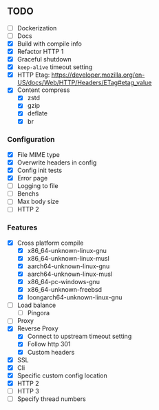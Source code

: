 ## TODO

- [ ] Dockerization
- [ ] Docs
- [x] Build with compile info
- [x] Refactor HTTP 1
- [x] Graceful shutdown
- [x] `keep-alive` timeout setting
- [x] HTTP Etag: https://developer.mozilla.org/en-US/docs/Web/HTTP/Headers/ETag#etag_value
- [x] Content compress
    - [x] zstd
    - [x] gzip
    - [x] deflate
    - [x] br

### Configuration

- [x] File MIME type
- [x] Overwrite headers in config
- [x] Config init tests
- [x] Error page
- [ ] Logging to file
- [ ] Benchs
- [ ] Max body size
- [ ] HTTP 2

### Features

- [x] Cross platform compile
    - [x] x86_64-unknown-linux-gnu
    - [x] x86_64-unknown-linux-musl
    - [x] aarch64-unknown-linux-gnu
    - [x] aarch64-unknown-linux-musl
    - [x] x86_64-pc-windows-gnu
    - [x] x86_64-unknown-freebsd
    - [x] loongarch64-unknown-linux-gnu
- [ ] Load balance
    - [ ] Pingora
- [ ] Proxy
- [x] Reverse Proxy
    - [x] Connect to upstream timeout setting
    - [x] Follow http 301
    - [x] Custom headers
- [x] SSL
- [x] Cli
- [x] Specific custom config location
- [x] HTTP 2
- [ ] HTTP 3
- [ ] Specify thread numbers
